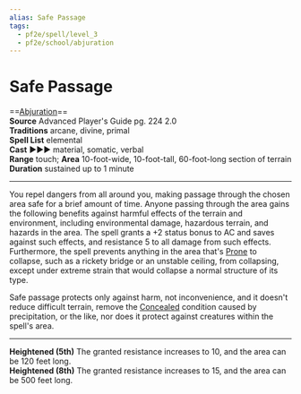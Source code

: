 ```yaml
---
alias: Safe Passage 
tags:
  - pf2e/spell/level_3
  - pf2e/school/abjuration
---
```


# Safe Passage

==[Abjuration](Abjuration.md)==  
__Source__ Advanced Player's Guide pg. 224 2.0  
**Traditions** arcane, divine, primal  
**Spell List** elemental  
**Cast** ►►► material, somatic, verbal  
**Range** touch; **Area** 10-foot-wide, 10-foot-tall, 60-foot-long section of terrain  
**Duration** sustained up to 1 minute

---

You repel dangers from all around you, making passage through the chosen area safe for a brief amount of time. Anyone passing through the area gains the following benefits against harmful effects of the terrain and environment, including environmental damage, hazardous terrain, and hazards in the area. The spell grants a +2 status bonus to AC and saves against such effects, and resistance 5 to all damage from such effects. Furthermore, the spell prevents anything in the area that's [Prone](Prone.md) to collapse, such as a rickety bridge or an unstable ceiling, from collapsing, except under extreme strain that would collapse a normal structure of its type.

Safe passage protects only against harm, not inconvenience, and it doesn't reduce difficult terrain, remove the [Concealed](Concealed.md) condition caused by precipitation, or the like, nor does it protect against creatures within the spell's area.

<hr>

**Heightened (5th)** The granted resistance increases to 10, and the area can be 120 feet long.  
**Heightened (8th)** The granted resistance increases to 15, and the area can be 500 feet long.
